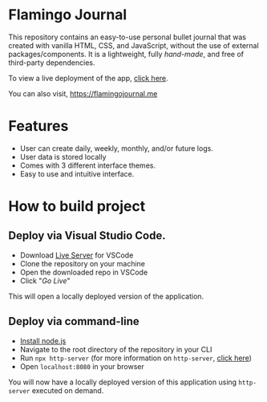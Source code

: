 # Flamingo Journal

This repository contains an easy-to-use personal bullet journal that was created with vanilla HTML, CSS, and JavaScript, without the use of external packages/components. It is a lightweight, fully _hand-made_, and free of third-party dependencies.

To view a live deployment of the app, [click here](https://cse110-sp21-group18.github.io/Bullet-Journal-App).

You can also visit, https://flamingojournal.me

# Features

-   User can create daily, weekly, monthly, and/or future logs.
-   User data is stored locally
-   Comes with 3 different interface themes.
-   Easy to use and intuitive interface.

# How to build project

## Deploy via Visual Studio Code.

-   Download [Live Server](https://marketplace.visualstudio.com/items?itemName=ritwickdey.LiveServer) for VSCode
-   Clone the repository on your machine
-   Open the downloaded repo in VSCode
-   Click "_Go Live_"

This will open a locally deployed version of the application.

## Deploy via command-line

-   [Install node.js](https://nodejs.org/en/download/)
-   Navigate to the root directory of the repository in your CLI
-   Run `npx http-server` (for more information on `http-server`, [click here](https://www.npmjs.com/package/http-server))
-   Open `localhost:8080` in your browser

You will now have a locally deployed version of this application using `http-server` executed on demand.

